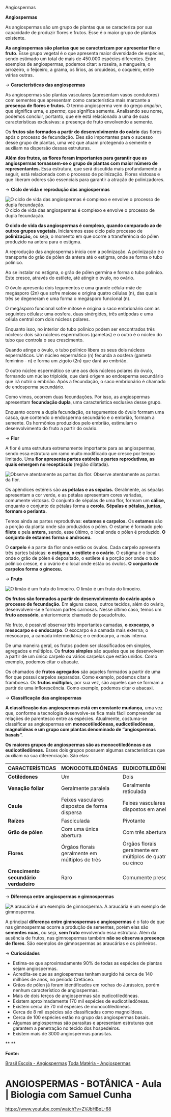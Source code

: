 Angiospermas

**Angiospermas**

As angiospermas são um grupo de plantas que se caracteriza por sua capacidade de produzir flores e frutos. Esse é o maior grupo de plantas existente.

**As angiospermas são plantas que se caracterizam por apresentar flor e fruto**. Esse grupo vegetal é o que apresenta maior diversidade de espécies, sendo estimado um total de mais de 450.000 espécies diferentes. Entre exemplos de angiospermas, podemos citar: a roseira, a mangueira, o arrozeiro, o feijoeiro, a grama, os lírios, as orquídeas, o coqueiro, entre várias outras.

→ **Características das angiospermas**

As angiospermas são plantas vasculares (apresentam vasos condutores) com sementes que apresentam como característica mais marcante a **presença de flores e frutos.** O termo angiosperma vem do grego *angeion,* que significa urna, e *sperma*, que significa semente. Analisando seu nome, podemos concluir, portanto, que ele está relacionado a uma de suas características exclusivas: a presença de fruto envolvendo a semente.

Os **frutos são formados a partir do desenvolvimento do ovário** das flores após o processo de fecundação. Eles são importantes para o sucesso desse grupo de plantas, uma vez que atuam protegendo a semente e auxiliam na dispersão dessas estruturas.

**Além dos frutos, as flores foram importantes para garantir que as angiospermas tornassem-se o grupo de plantas com maior número de representantes.** Essa estrutura, que será discutida mais profundamente a seguir, está relacionada com o processo de polinização. Flores vistosas e que liberam odores são essenciais para garantir a atração de polinizadores.

→ **Ciclo de vida e reprodução das angiospermas**

![O ciclo de vida das angiospermas é complexo e envolve o processo de dupla fecundação.](https://static.planejativo.com/uploads/novas/91c34453a85f95b6d30d19fd8b857d45.jpg)
O ciclo de vida das angiospermas é complexo e envolve o processo de dupla fecundação.

**O ciclo de vida das angiospermas é complexo, quando comparado ao de outros grupos vegetais.** Iniciaremos esse ciclo pelo processo de **polinização,** ou seja, o momento em que ocorre a transferência do pólen produzido na antera para o estigma.

A reprodução das angiospermas inicia com a polinização. A polinização é o transporte do grão de pólen da antera até o estigma, onde se forma o tubo polínico.

Ao se instalar no estigma, o grão de pólen germina e forma o tubo polínico. Este cresce, através do estilete, até atingir o óvulo, no ovário.

O óvulo apresenta dois tegumentos e uma grande célula-mãe de megásporo (2n) que sofre meiose e origina quatro células (n), das quais três se degeneram e uma forma o megásporo funcional (n).

O megásporo funcional sofre mitose e origina o saco embrionário com as seguintes células: uma oosfera, duas sinérgides, três antípodas e uma célula central com dois núcleos polares.

Enquanto isso, no interior do tubo polínico podem ser encontrados três núcleos: dois são núcleos espermáticos (gametas) e o outro é o núcleo do tubo que controla o seu crescimento.

Quando atinge o óvulo, o tubo polínico libera os seus dois núcleos espermáticos. Um núcleo espermático (n) fecunda a oosfera (gameta feminino - n) e forma um zigoto (2n) que dará ao embrião.

O outro núcleo espermático se une aos dois núcleos polares do óvulo, formando um núcleo triploide, que dará origem ao endosperma secundário que irá nutrir o embrião. Após a fecundação, o saco embrionário é chamado de endosperma secundário.

Como vimos, ocorrem duas fecundações. Por isso, as angiospermas apresentam **fecundação dupla**, uma característica exclusiva desse grupo.

Enquanto ocorre a dupla fecundação, os tegumentos do óvulo formam uma casca, que contendo o endosperma secundário e o embrião, formam a semente. Os hormônios produzidos pelo embrião, estimulam o desenvolvimento do fruto a partir do ovário.

→ **Flor**

A flor é uma estrutura extremamente importante para as angiospermas, sendo essa estrutura um ramo muito modificado que cresce por tempo limitado. Uma **flor apresenta partes estéreis e partes reprodutivas, as quais emergem no receptáculo** (região dilatada).

![Observe atentamente as partes da flor.](https://static.planejativo.com/uploads/novas/a2632f92528d4e8a812ec209e270d228.jpg)
Observe atentamente as partes da flor.

Os apêndices estéreis são **as pétalas e as sépalas.** Geralmente, as sépalas apresentam a cor verde, e as pétalas apresentam cores variadas, comumente vistosas. O conjunto de sépalas de uma flor, formam um **cálice,** enquanto o conjunto de pétalas forma a **corola**. **Sépalas e pétalas, juntas, formam o perianto.**

Temos ainda as partes reprodutivas: **estames e carpelos.** Os **estames** são a porção da planta onde são produzidos o pólen. O estame é formado pelo **filete** e pela **antera,** sendo, esse último, o local onde o pólen é produzido. **O conjunto de estames forma o androceu.**

O **carpelo** é a parte da flor onde estão os óvulos. Cada carpelo apresenta três partes básicas: **o estigma, o estilete e o ovário**. O estigma é o local onde o grão de pólen é depositado, o estilete é a porção por onde o tubo polínico cresce, e o ovário é o local onde estão os óvulos. **O conjunto de carpelos forma o gineceu.**

→ **Fruto**

![O limão é um fruto do limoeiro.](https://static.planejativo.com/uploads/novas/c7671dc97704d02eb70da5df3dbd473a.jpg)
O limão é um fruto do limoeiro.

**Os frutos são formados a partir do desenvolvimento do ovário após o processo de fecundação.** Em alguns casos, outros tecidos, além do ovário, desenvolvem-se e formam partes carnosas. Nesse último caso, temos um **fruto acessório**, anteriormente chamado de pseudofruto.

No fruto, é possível observar três importantes camadas, **o exocarpo, o mesocarpo e o endocarpo**. O exocarpo é a camada mais externa; o mesocarpo, a camada intermediária; e o endocarpo, a mais interna.

De uma maneira geral, os frutos podem ser classificados em simples, agregados e múltiplos. Os **frutos simples** são aqueles que se desenvolvem a partir de um único carpelo ou vários carpelos que estão unidos. Como exemplo, podemos citar o abacate.

Os chamados de **frutos agregados** são aqueles formados a partir de uma flor que possui carpelos separados. Como exemplo, podemos citar a framboesa. Os **frutos múltiplos**, por sua vez, são aqueles que se formam a partir de uma inflorescência. Como exemplo, podemos citar o abacaxi.

→ **Classificação das angiospermas**

**A classificação das angiospermas está em constante mudança,** uma vez que, conforme a tecnologia desenvolve-se fica mais fácil compreender as relações de parentesco entre as espécies. Atualmente, costuma-se classificar as angiospermas em **monocotiledôneas, eudicotiledôneas, magnolídeas e um grupo com plantas denominado de “angiospermas basais”.**

**Os maiores grupos de angiospermas são as monocotiledôneas e as eudicotiledôneas.** Esses dois grupos possuem algumas características que auxiliam na sua diferenciação. São elas:

| **CARACTERÍSTICAS**                   | **MONOCOTILEDÔNEAS**                           | **EUDICOTILEDÔNEAS**                                      |
| ------------------------------------- | ---------------------------------------------- | --------------------------------------------------------- |
| **Cotilédones**                       | Um                                             | Dois                                                      |
| **Venação foliar**                    | Geralmente paralela                            | Geralmente reticulada                                     |
| **Caule**                             | Feixes vasculares dispostos de forma dispersa  | Feixes vasculares dispostos em anel                       |
| **Raízes**                            | Fasciculada                                    | Pivotante                                                 |
| **Grão de pólen**                     | Com uma única abertura                         | Com três aberturas                                        |
| **Flores**                            | Órgãos florais geralmente em múltiplos de três | Órgãos florais geralmente em múltiplos de quatro ou cinco |
| **Crescimento secundário verdadeiro** | Raro                                           | Comumente presente                                        |


→ **Diferença entre angiospermas e gimnospermas**

![A araucária é um exemplo de gimnosperma.](https://static.planejativo.com/uploads/novas/22dd0a08c93fc9d61487ab94ac417622.jpg)
A araucária é um exemplo de gimnosperma.

A principal **diferença entre gimnospermas e angiospermas** é o fato de que nas gimnospermas ocorre a produção de sementes, porém elas são **sementes nuas,** ou seja, **sem fruto** envolvendo essa estrutura. Além da ausência de frutos, nas gimnospermas também **não se observa a presença de flores**. São exemplos de gimnospermas as araucárias e os pinheiros.

→ **Curiosidades**

- Estima-se que aproximadamente 90% de todas as espécies de plantas sejam angiospermas.
- Acredita-se que as angiospermas tenham surgido há cerca de 140 milhões de anos, no período Cretáceo.
- Grãos de pólen já foram identificados em rochas do Jurássico, porém nenhum característico de angiospermas.
- Mais de dois terços de angiospermas são eudicotiledôneas.
- Existem aproximadamente 170 mil espécies de eudicotiledôneas.
- Existem cerca de 70 mil espécies de monocotiledôneas.
- Cerca de 8 mil espécies são classificadas como magnolídeas.
- Cerca de 100 espécies estão no grupo das angiospermas basais.
- Algumas angiospermas são parasitas e apresentam estruturas que garantem a penetração no tecido dos hospedeiros.
- Existem mais de 3000 angiospermas parasitas.

**
**

**Fonte:**

[Brasil Escola - Angiospermas](https://brasilescola.uol.com.br/biologia/angiospermas.htm)
[Toda Matéria - Angiospermas](https://www.todamateria.com.br/angiospermas/)

# ANGIOSPERMAS - BOTÂNICA - Aula | Biologia com Samuel Cunha

https://www.youtube.com/watch?v=ZVJbHBqL-68

